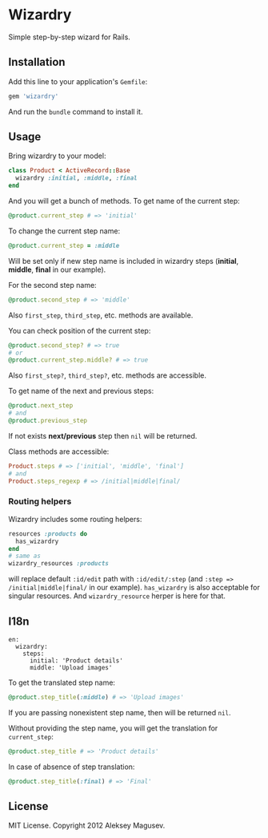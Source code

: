 # Wizardry

Simple step-by-step wizard for Rails.

## Installation

Add this line to your application's `Gemfile`:

```ruby
gem 'wizardry'
```

And run the `bundle` command to install it.

## Usage

Bring wizardry to your model:

```ruby
class Product < ActiveRecord::Base
  wizardry :initial, :middle, :final
end
```

And you will get a bunch of methods.
To get name of the current step:

```ruby
@product.current_step # => 'initial'
```

To change the current step name:

```ruby
@product.current_step = :middle
```

Will be set only if new step name is included in wizardry steps (**initial**, **middle**, **final** in our example).

For the second step name:

```ruby
@product.second_step # => 'middle'
```

Also `first_step`, `third_step`, etc. methods are available.

You can check position of the current step:

```ruby
@product.second_step? # => true
# or
@product.current_step.middle? # => true
```

Also `first_step?`, `third_step?`, etc. methods are accessible.

To get name of the next and previous steps:

```ruby
@product.next_step
# and
@product.previous_step
```

If not exists **next/previous** step then `nil` will be returned.

Class methods are accessible:

```ruby
Product.steps # => ['initial', 'middle', 'final']
# and
Product.steps_regexp # => /initial|middle|final/
```

### Routing helpers

Wizardry includes some routing helpers:

```ruby
resources :products do
  has_wizardry
end
# same as
wizardry_resources :products
```

will replace default `:id/edit` path with `:id/edit/:step` (and `:step => /initial|middle|final/` in our example).
`has_wizardry` is also acceptable for singular resources. And `wizardry_resource` herper is here for that.

## I18n

```
en:
  wizardry:
    steps:
      initial: 'Product details'
      middle: 'Upload images'
```

To get the translated step name:

```ruby
@product.step_title(:middle) # => 'Upload images'
```

If you are passing nonexistent step name, then will be returned `nil`.

Without providing the step name, you will get the translation for `current_step`:

```ruby
@product.step_title # => 'Product details'
```

In case of absence of step translation:

```ruby
@product.step_title(:final) # => 'Final'
```

## License

MIT License. Copyright 2012 Aleksey Magusev.
